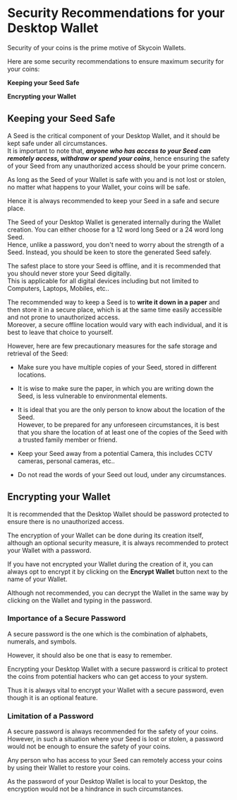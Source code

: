 # Security Recommendations for your Desktop Wallet

Security of your coins is the prime motive of Skycoin Wallets. 

Here are some security recommendations to ensure maximum security for your coins:

**Keeping your Seed Safe**

**Encrypting your Wallet**


## Keeping your Seed Safe

A Seed is the critical component of your Desktop Wallet, and it should be kept safe under all circumstances.  
It is important to note that, ***anyone who has access to your Seed can remotely access, withdraw or spend your coins***, hence ensuring the safety of your Seed from any unauthorized access should be your prime concern.

As long as the Seed of your Wallet is safe with you and is not lost or stolen, no matter what happens to your Wallet, your coins will be safe.

Hence it is always recommended to keep your Seed in a safe and secure place.

The Seed of your Desktop Wallet is generated internally during the Wallet creation. You can either choose for a 12 word long Seed or a 24 word long Seed.  
Hence, unlike a password, you don't need to worry about the strength of a Seed. Instead, you should be keen to store the generated Seed safely.

The safest place to store your Seed is offline, and it is recommended that you should never store your Seed digitally.  
This is applicable for all digital devices including but not limited to Computers, Laptops, Mobiles, etc..

The recommended way to keep a Seed is to **write it down in a paper** and then store it in a secure place, which is at the same time easily accessible and not prone to unauthorized access.  
Moreover, a secure offline location would vary with each individual, and it is best to leave that choice to yourself.

However, here are few precautionary measures for the safe storage and retrieval of the Seed:

* Make sure you have multiple copies of your Seed, stored in different locations.

* It is wise to make sure the paper, in which you are writing down the Seed, is less vulnerable to environmental elements.

* It is ideal that you are the only person to know about the location of the Seed.  
However, to be prepared for any unforeseen circumstances, it is best that you share the location of at least one of the copies of the Seed with a trusted family member or friend.

* Keep your Seed away from a potential Camera, this includes CCTV cameras, personal cameras, etc.. 

* Do not read the words of your Seed out loud, under any circumstances.

## Encrypting your Wallet

It is recommended that the Desktop Wallet should be password protected to ensure there is no unauthorized access.

The encryption of your Wallet can be done during its creation itself, although an optional security measure, it is always recommended to protect your Wallet with a password.

If you have not encrypted your Wallet during the creation of it, you can always opt to encrypt it by clicking on the **Encrypt Wallet** button next to the name of your Wallet.

Although not recommended, you can decrypt the Wallet in the same way by clicking on the Wallet and typing in the password.

### Importance of a Secure Password

A secure password is the one which is the combination of alphabets, numerals, and symbols.

However, it should also be one that is easy to remember.

Encrypting your Desktop Wallet with a secure password is critical to protect the coins from potential hackers who can get access to your system.

Thus it is always vital to encrypt your Wallet with a secure password, even though it is an optional feature.

### Limitation of a Password

A secure password is always recommended for the safety of your coins.  
However, in such a situation where your Seed is lost or stolen, a password would not be enough to ensure the safety of your coins.

Any person who has access to your Seed can remotely access your coins by using their Wallet to restore your coins.

As the password of your Desktop Wallet is local to your Desktop, the encryption would not be a hindrance in such circumstances.
